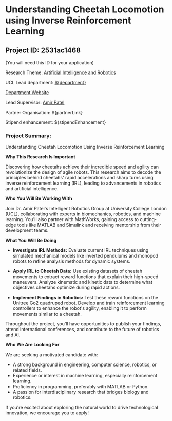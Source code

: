 # Understanding Cheetah Locomotion using Inverse Reinforcement Learning

## Project ID: **2531ac1468**
(You will need this ID for your application)

Research Theme: [Artificial Intelligence and Robotics](../themes/artificial-intelligence-and-robotics.md)

UCL Lead department: [${department}](../departments/computer-science.md)

[Department Website](https://www.ucl.ac.uk/computer-science)

Lead Supervisor: [Amir Patel](https://profiles.ucl.ac.uk/)

Partner Organisation: ${partnerLink}

Stipend enhancement: ${stipendEnhancement}

### Project Summary:

Understanding Cheetah Locomotion Using Inverse Reinforcement Learning

**Why This Research Is Important**

Discovering how cheetahs achieve their incredible speed and agility can revolutionize the design of agile robots. This research aims to decode the principles behind cheetahs' rapid accelerations and sharp turns using inverse reinforcement learning (IRL), leading to advancements in robotics and artificial intelligence.

**Who You Will Be Working With**

Join Dr. Amir Patel's Intelligent Robotics Group at University College London (UCL), collaborating with experts in biomechanics, robotics, and machine learning. You'll also partner with MathWorks, gaining access to cutting-edge tools like MATLAB and Simulink and receiving mentorship from their development teams.

**What You Will Be Doing**

- **Investigate IRL Methods:** Evaluate current IRL techniques using simulated mechanical models like inverted pendulums and monopod robots to refine analysis methods for dynamic systems.

- **Apply IRL to Cheetah Data:** Use existing datasets of cheetah movements to extract reward functions that explain their high-speed maneuvers. Analyze kinematic and kinetic data to determine what objectives cheetahs optimize during rapid actions.

- **Implement Findings in Robotics:** Test these reward functions on the Unitree Go2 quadruped robot. Develop and train reinforcement learning controllers to enhance the robot's agility, enabling it to perform movements similar to a cheetah.

Throughout the project, you'll have opportunities to publish your findings, attend international conferences, and contribute to the future of robotics and AI.

**Who We Are Looking For**

We are seeking a motivated candidate with:

- A strong background in engineering, computer science, robotics, or related fields.
- Experience or interest in machine learning, especially reinforcement learning.
- Proficiency in programming, preferably with MATLAB or Python.
- A passion for interdisciplinary research that bridges biology and robotics.

If you're excited about exploring the natural world to drive technological innovation, we encourage you to apply!
